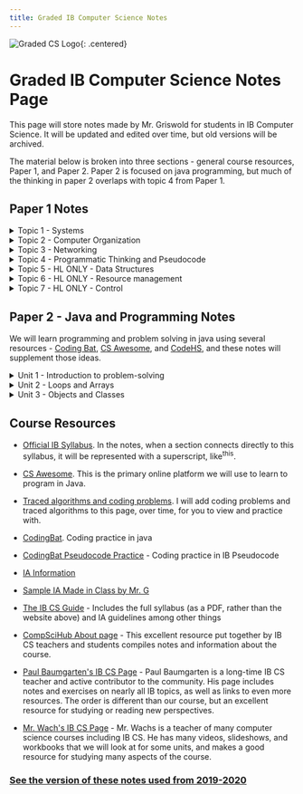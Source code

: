 ```yaml
---
title: Graded IB Computer Science Notes
---
```


![Graded CS Logo](./resources/computer-science-logo.png){: .centered}

# Graded IB Computer Science Notes Page

This page will store notes made by Mr. Griswold for students in IB Computer Science. It will be updated and edited over time, but old versions will be archived.

The material below is broken into three sections - general course resources, Paper 1, and Paper 2. Paper 2 is focused on java programming, but much of the thinking in paper 2 overlaps with topic 4 from Paper 1. 

## Paper 1 Notes 

<details markdown="1" class="contents"><summary>Topic 1 - Systems</summary>
We will mostly use external resources for this topic
</details>
<details markdown="1" class="contents"><summary>Topic 2 - Computer Organization</summary>

* [P1 2.1 - Abstraction and the Elements of a Computer System](./paper1/np2.1_abstraction.md) (IB Topic 2)
* [P1 2.1a - Transistors](./paper1/np2.1a_transistors.md)
* [P1 2.2 - Memory and Storage](./paper1/np2.2_memory.md) (IB Topic 2)
* [P1 2.3 - Computer Processor Architecture](./paper1/np2.3_architecture.md) (IB topic 2)
* [P1 2.4 - Software, the OS, and Programming languages](./paper1/np2.4_software.md) (IB Topic 2)
* [P1 2.5 - Working with Binary and Hexadecimal](paper1/np2.5_representing_integers.md)
* [P1 2.6 - Representing characters on computers](paper1/np2.6_representing_characters.md)
* [P1 2.7 - Representing other numbers](paper1/np2.7_representing_other_numbers.md)
* [P1 2.8 - Representing colors](paper1/np2.8_representing_colors.md)
* [P1 2.9 - Logic gates and circuits](paper1/np2.9_boolean_logic.md)
</details>
<details markdown="1" class="contents"><summary>Topic 3 - Networking</summary>
* [P1 3.1 - Types of networks](paper1/np3.1_network_types.md)
* [P1 3.2 - Protocols and Standards](paper1/np3.2_protocols.md)
* [P1 3.3 - Network Layers](paper1/np3.3_layers.md)
* [P1 3.4 - Network Hardware](paper1/np3.4_network_hardware.md)
* [P1 3.5 - VPNs](paper1/np3.5_vpns.md)
</details>

<details markdown="1" class="contents"><summary>Topic 4 - Programmatic Thinking and Pseudocode</summary>

* [P1 4.3 - IB collections](paper1/np4.3_collections.md)
* [P1 4.4 - IB Arrays](paper1/np4.4_arrays.md)
* [P1 4.5 - Search Algorithms](paper1/np4.5_searching_data_structures.md)
* [P1 4.6 - Sorting Algorithms](paper1/np4.6_sorting_arrays.md)
* [P1 4.10 - Common Pseudocode Techniques](paper1/np4.10_common_pseudocode.md)

</details>

<details markdown="1" class="contents"><summary>Topic 5 - HL ONLY - Data Structures</summary>

No notes here yet!
</details>

<details markdown="1" class="contents"><summary>Topic 6 - HL ONLY - Resource management</summary>

* [P1 6.1 - Operating Systems](paper1/np6.1_operating_system.md)
* [P1 6.2 - Types of computers and their resources](paper1/np6.2_resources.md)
* [P1 6.3 - Management Techniques](paper1/np6.3_management_techniques.md)

</details>

<details markdown="1" class="contents"><summary>Topic 7 - HL ONLY - Control</summary>

* [P1 7.1 - Introducing Control](paper1/np7.1_introducing_control_systems.md)
</details>

## Paper 2 - Java and Programming Notes

We will learn programming and problem solving in java using several resources - [Coding Bat](https://codingbat.com), [CS Awesome](https://runestone.academy), and [CodeHS](https://codehs.com), and these notes will supplement those ideas.

<details markdown="1" class="contents"><summary>Unit 1 - Introduction to problem-solving</summary>

* [P2 1.1 - Anatomy of a method signature](./paper2/p1.1_anatomy_of_a_method.md)
* [P2 1.2 - Variables and data types](./paper2/p1.2_variables.md)
* [P2 1.3 - If statements, Return, and Logical Operators](./paper2/p1.3_decisions_and_returning.md)
* [P2 1.4 - Operators](./paper2/p1.4_operators.md)
* [P2 1.5 - Strings and reference types](./paper2/p1.5_strings_and_reference.md)
* [P2 1.6 - Printing and the Java skeleton](./paper2/p1.6_printing.md)

</details>
 
<details markdown="1" class="contents"><summary>Unit 2 - Loops and Arrays</summary>
Check back later
</details>

<details markdown="1" class="contents"><summary>Unit 3 - Objects and Classes</summary>
Check back later
</details>
  
## Course Resources

* [Official IB Syllabus](./resources/syllabus.md). In the notes, when a section connects directly to this syllabus, it will be represented with a superscript, like<sup>this</sup>.

* [CS Awesome](http://csawesome.runestone.academy). This is the primary online platform we will use to learn to program in Java.
  
* [Traced algorithms and coding problems](./resources/traced_algorithms.md). I will add coding problems and traced algorithms to this page, over time, for you to view and practice with.

* [CodingBat](https://codingbat.com/java). Coding practice in java

* [CodingBat Pseudocode Practice](https://graded-cs-resources.github.io/CodingBatPseudo/) - Coding practice in IB Pseudocode
  
* [IA Information](./resources/ia.md)

* [Sample IA Made in Class by Mr. G](./resources/sample_ia.md)

* [The IB CS Guide](https://ib.compscihub.net/wp-content/uploads/2015/04/IBCompSciGuide.pdf) - Includes the full syllabus (as a PDF, rather than the website above) and IA guidelines among other things

* [CompSciHub About page](https://ib.compscihub.net/about) - This excellent resource put together by IB CS teachers and students compiles notes and information about the course.

* [Paul Baumgarten's IB CS Page](https://pbaumgarten.com/ib-compsci/) - Paul Baumgarten is a long-time IB CS teacher and active contributor to the community. His page includes notes and exercises on nearly all IB topics, as well as links to even more resources. The order is different than our course, but an excellent resource for studying or reading new perspectives.

* [Mr. Wach's IB CS Page](https://mrwachs.wordpress.com/current-classes/computer-science-i-b/) - Mr. Wachs is a teacher of many computer science courses including IB CS. He has many videos, slideshows, and workbooks that we will look at for some units, and makes a good resource for studying many aspects of the course.

### [See the version of these notes used from 2019-2020](./2019/index.md)

 
